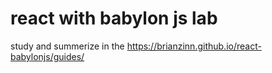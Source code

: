 # react with babylon js lab 
study and summerize in the 
https://brianzinn.github.io/react-babylonjs/guides/
